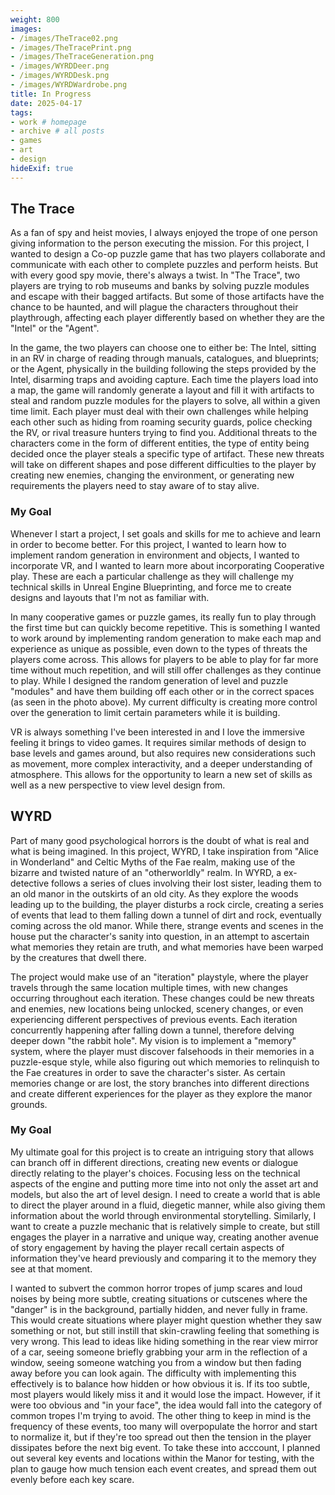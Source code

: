 ```yaml
---
weight: 800
images:
- /images/TheTrace02.png
- /images/TheTracePrint.png
- /images/TheTraceGeneration.png
- /images/WYRDDeer.png
- /images/WYRDDesk.png
- /images/WYRDWardrobe.png
title: In Progress
date: 2025-04-17
tags:
- work # homepage
- archive # all posts
- games
- art
- design
hideExif: true
---
```


## The Trace

As a fan of spy and heist movies, I always enjoyed the trope of one person giving information to the person executing the mission. For this project, I wanted to design a Co-op puzzle game that has two players collaborate and communicate with each other to complete puzzles and perform heists. But with every good spy movie, there's always a twist. In "The Trace", two players are trying to rob museums and banks by solving puzzle modules and escape with their bagged artifacts. But some of those artifacts have the chance to be haunted, and will plague the characters throughout their playthrough, affecting each player differently based on whether they are the "Intel" or the "Agent". 

In the game, the two players can choose one to either be: The Intel, sitting in an RV in charge of reading through manuals, catalogues, and blueprints; or the Agent, physically in the building following the steps provided by the Intel, disarming traps and avoiding capture. Each time the players load into a map, the game will randomly generate a layout and fill it with artifacts to steal and random puzzle modules for the players to solve, all within a given time limit. Each player must deal with their own challenges while helping each other such as hiding from roaming security guards, police checking the RV, or rival treasure hunters trying to find you. Additional threats to the characters come in the form of different entities, the type of entity being decided once the player steals a specific type of artifact. These new threats will take on different shapes and pose different difficulties to the player by creating new enemies, changing the environment, or generating new requirements the players need to stay aware of to stay alive.

### My Goal

Whenever I start a project, I set goals and skills for me to achieve and learn in order to become better. For this project, I wanted to learn how to implement random generation in environment and objects, I wanted to incorporate VR, and I wanted to learn more about incorporating Cooperative play. These are each a particular challenge as they will challenge my technical skills in Unreal Engine Blueprinting, and force me to create designs and layouts that I'm not as familiar with.

In many cooperative games or puzzle games, its really fun to play through the first time but can quickly become repetitive. This is something I wanted to work around by implementing random generation to make each map and experience as unique as possible, even down to the types of threats the players come across. This allows for players to be able to play for far more time without much repetition, and will still offer challenges as they continue to play. While I designed the random generation of level and puzzle "modules" and have them building off each other or in the correct spaces (as seen in the photo above). My current difficulty is creating more control over the generation to limit certain parameters while it is building.

VR is always something I've been interested in and I love the immersive feeling it brings to video games. It requires similar methods of design to base levels and games around, but also requires new considerations such as movement, more complex interactivity, and a deeper understanding of atmosphere. This allows for the opportunity to learn a new set of skills as well as a new perspective to view level design from.

## WYRD

Part of many good psychological horrors is the doubt of what is real and what is being imagined. In this project, WYRD, I take inspiration from "Alice in Wonderland" and Celtic Myths of the Fae realm, making use of the bizarre and twisted nature of an "otherworldly" realm. In WYRD, a ex-detective follows a series of clues involving their lost sister, leading them to an old manor in the outskirts of an old city. As they explore the woods leading up to the building, the player disturbs a rock circle, creating a series of events that lead to them falling down a tunnel of dirt and rock, eventually coming across the old manor. While there, strange events and scenes in the house put the character's sanity into question, in an attempt to ascertain what memories they retain are truth, and what memories have been warped by the creatures that dwell there.

The project would make use of an "iteration" playstyle, where the player travels through the same location multiple times, with new changes occurring throughout each iteration. These changes could be new threats and enemies, new locations being unlocked, scenery changes, or even experiencing different perspectives of previous events. Each iteration concurrently happening after falling down a tunnel, therefore delving deeper down "the rabbit hole". My vision is to implement a "memory" system, where the player must discover falsehoods in their memories in a puzzle-esque style, while also figuring out which memories to relinquish to the Fae creatures in order to save the character's sister. As certain memories change or are lost, the story branches into different directions and create different experiences for the player as they explore the manor grounds.

### My Goal

My ultimate goal for this project is to create an intriguing story that allows can branch off in different directions, creating new events or dialogue directly relating to the player's choices. Focusing less on the technical aspects of the engine and putting more time into not only the asset art and models, but also the art of level design. I need to create a world that is able to direct the player around in a fluid, diegetic manner, while also giving them information about the world through environmental storytelling. Similarly, I want to create a puzzle mechanic that is relatively simple to create, but still engages the player in a narrative and unique way, creating another avenue of story engagement by having the player recall certain aspects of information they've heard previously and comparing it to the memory they see at that moment.

I wanted to subvert the common horror tropes of jump scares and loud noises by being more subtle, creating situations or cutscenes where the "danger" is in the background, partially hidden, and never fully in frame. This would create situations where player might question whether they saw something or not, but still instill that skin-crawling feeling that something is very wrong. This lead to ideas like hiding something in the rear view mirror of a car, seeing someone briefly grabbing your arm in the reflection of a window, seeing someone watching you from a window but then fading away before you can look again. The difficulty with implementing this effectively is to balance how hidden or how obvious it is. If its too subtle, most players would likely miss it and it would lose the impact. However, if it were too obvious and "in your face", the idea would fall into the category of common tropes I'm trying to avoid. The other thing to keep in mind is the frequency of these events, too many will overpopulate the horror and start to normalize it, but if they're too spread out then the tension in the player dissipates before the next big event. To take these into acccount, I planned out several key events and locations within the Manor for testing, with the plan to gauge how much tension each event creates, and spread them out evenly before each key scare.


